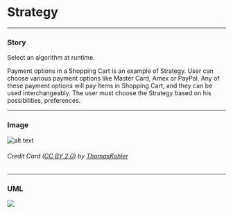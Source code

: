 # Strategy

---

### Story 


Select an algorithm at runtime.

Payment options in a Shopping Cart is an example of Strategy.
User can choose various payment options like Master Card, Amex or PayPal.
Any of these payment options will pay items in Shopping Cart, and they can be used interchangeably. 
The user must choose the Strategy based on his possibilities, preferences.


---

### Image 


![alt text](http://www.design-patterns-stories.com/assets/img/image/strategy.jpg "Credit Card")  
###### Credit Card&nbsp;(<a rel='license' href='https://creativecommons.org/licenses/by/2.0/' target='_blank'>CC BY 2.0</a>)&nbsp;by&nbsp;<a xmlns:cc='http://creativecommons.org/ns#' rel='cc:attributionURL' property='cc:attributionName' href='https://www.flickr.com/people/mecklenburg/' target='_blank'>ThomasKohler</a>


---

### UML 
[![](http://www.design-patterns-stories.com/assets/img/uml/strategy.png)](http://www.design-patterns-stories.com/assets/img/uml/strategy.png)

